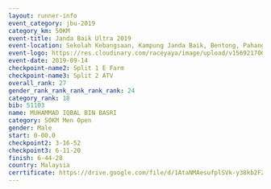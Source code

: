```yaml
---
layout: runner-info 
event_category: jbu-2019 
category_km: 50KM 
event-title: Janda Baik Ultra 2019 
event-location: Sekolah Kebangsaan, Kampung Janda Baik, Bentong, Pahang, Malaysia 
event-logo: https://res.cloudinary.com/raceyaya/image/upload/v1569217009/logo/janda-baik_vch1pc.jpg 
event-date: 2019-09-14 
checkpoint-name2: Split 1 E Farm 
checkpoint-name3: Split 2 ATV 
overall_rank: 27
gender_rank_rank_rank_rank_rank: 24
category_rank: 18
bib: 51103
name: MUHAMMAD IQBAL BIN BASRI
category: 50KM Men Open
gender: Male
start: 0-00.0
checkpoint2: 3-16-52
checkpoint3: 6-11-20
finish: 6-44-28
country: Malaysia
cerrtificate: https://drive.google.com/file/d/1AtaNMAesufplSVk-y38kb2F2xbmUwDe7/view?usp=sharing
---
```

